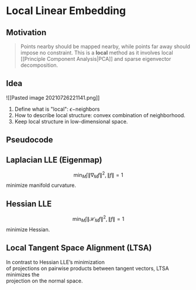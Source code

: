 # Local Linear Embedding

## Motivation
> Points nearby should be mapped nearby, while points far away should impose no constraint.
> This is a **local** method as it involves local [[Principle Component Analysis|PCA]] and sparse eigenvector  
decomposition.

## Idea
![[Pasted image 20210726221141.png]]

1. Define what is "local": $\epsilon-$neighbors
2. How to describe local structure: convex combination of neighborhood.
3. Keep local structure in low-dimensional space.

## Pseudocode

## Laplacian LLE (Eigenmap)

$$
\min_M \int \|\nabla_M f\|^2, \|f\|=1
$$
minimize manifold curvature.


##    Hessian LLE

$$
\min_M \int \|\mathcal{H}_M f\|^2, \|f\|=1
$$
minimize Hessian.

##  Local Tangent Space Alignment (LTSA)

   In contrast to Hessian LLE’s minimization  
of projections on pairwise products between tangent vectors, LTSA minimizes the  
projection on the normal space.